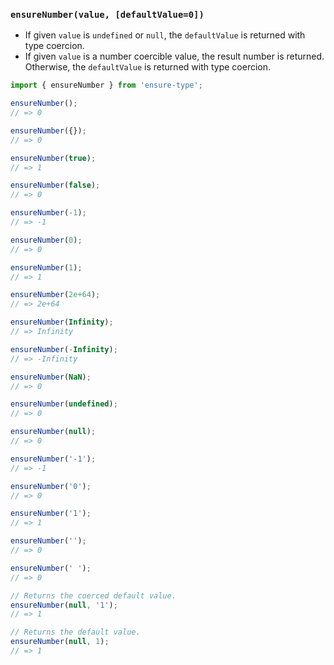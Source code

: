 ### `ensureNumber(value, [defaultValue=0])`

* If given `value` is `undefined` or `null`, the `defaultValue` is returned with type coercion.
* If given `value` is a number coercible value, the result number is returned. Otherwise, the `defaultValue` is returned with type coercion.

```js
import { ensureNumber } from 'ensure-type';

ensureNumber();
// => 0

ensureNumber({});
// => 0

ensureNumber(true);
// => 1

ensureNumber(false);
// => 0

ensureNumber(-1);
// => -1

ensureNumber(0);
// => 0

ensureNumber(1);
// => 1

ensureNumber(2e+64);
// => 2e+64

ensureNumber(Infinity);
// => Infinity

ensureNumber(-Infinity);
// => -Infinity

ensureNumber(NaN);
// => 0

ensureNumber(undefined);
// => 0

ensureNumber(null);
// => 0

ensureNumber('-1');
// => -1

ensureNumber('0');
// => 0

ensureNumber('1');
// => 1

ensureNumber('');
// => 0

ensureNumber(' ');
// => 0

// Returns the coerced default value.
ensureNumber(null, '1');
// => 1

// Returns the default value.
ensureNumber(null, 1);
// => 1
```
